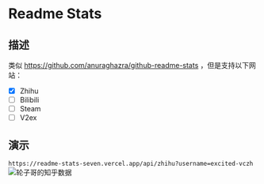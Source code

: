 # Readme Stats
## 描述
类似 https://github.com/anuraghazra/github-readme-stats ，但是支持以下网站：
- [x] Zhihu
- [ ] Bilibili
- [ ] Steam
- [ ] V2ex

## 演示
`https://readme-stats-seven.vercel.app/api/zhihu?username=excited-vczh`
![轮子哥的知乎数据](https://readme-stats-seven.vercel.app/api/zhihu?username=excited-vczh)
